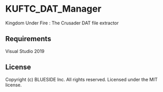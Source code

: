 # KUFTC_DAT_Manager
Kingdom Under Fire : The Crusader DAT file extractor

## Requirements
Visual Studio 2019

## License

Copyright (c) BLUESIDE Inc. All rights reserved.
Licensed under the MIT license.

